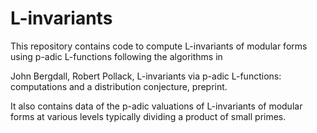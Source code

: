 # L-invariants
This repository contains code to compute L-invariants of modular forms using p-adic L-functions following the algorithms in

John Bergdall, Robert Pollack, L-invariants via p-adic L-functions: computations and a distribution conjecture, preprint.

It also contains data of the p-adic valuations of L-invariants of modular forms at various levels typically dividing a product of small primes.

    
